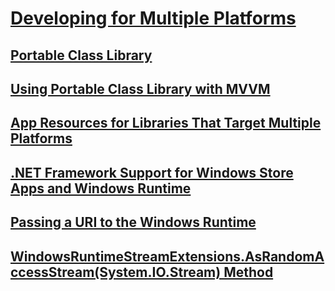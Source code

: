 # [Developing for Multiple Platforms](index.md)
## [Portable Class Library](cross-platform-development-with-the-portable-class-library.md)
## [Using Portable Class Library with MVVM](using-portable-class-library-with-model-view-view-model.md)
## [App Resources for Libraries That Target Multiple Platforms](app-resources-for-libraries-that-target-multiple-platforms.md)
## [.NET Framework Support for Windows Store Apps and Windows Runtime](support-for-windows-store-apps-and-windows-runtime.md)
## [Passing a URI to the Windows Runtime](passing-a-uri-to-the-windows-runtime.md)
## [WindowsRuntimeStreamExtensions.AsRandomAccessStream(System.IO.Stream) Method](windowsruntimestreamextensions-asrandomaccessstream-method.md)
